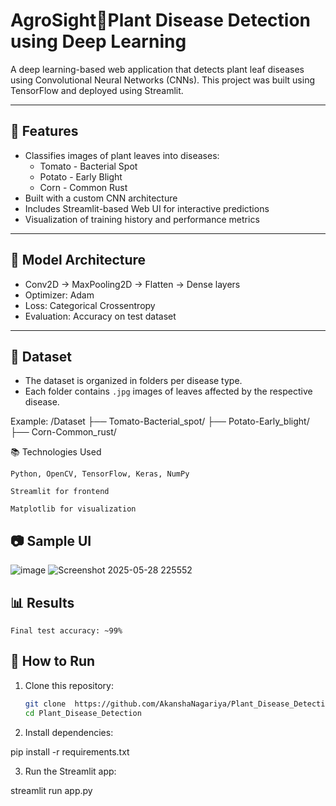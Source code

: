 # AgroSight🌿Plant Disease Detection using Deep Learning

A deep learning-based web application that detects plant leaf diseases using Convolutional Neural Networks (CNNs). This project was built using TensorFlow and deployed using Streamlit.

---

## 📌 Features

- Classifies images of plant leaves into diseases:
  - Tomato - Bacterial Spot
  - Potato - Early Blight
  - Corn - Common Rust
- Built with a custom CNN architecture
- Includes Streamlit-based Web UI for interactive predictions
- Visualization of training history and performance metrics

---

## 🧠 Model Architecture

- Conv2D → MaxPooling2D → Flatten → Dense layers
- Optimizer: Adam
- Loss: Categorical Crossentropy
- Evaluation: Accuracy on test dataset

---

## 📁 Dataset

- The dataset is organized in folders per disease type.
- Each folder contains `.jpg` images of leaves affected by the respective disease.

Example:
/Dataset
├── Tomato-Bacterial_spot/
├── Potato-Early_blight/
├── Corn-Common_rust/

📚 Technologies Used

    Python, OpenCV, TensorFlow, Keras, NumPy

    Streamlit for frontend

    Matplotlib for visualization

## 📷 Sample UI

![image](https://github.com/user-attachments/assets/2255aed8-6261-4cce-b0b1-8c618bcdd90b)
![Screenshot 2025-05-28 225552](https://github.com/user-attachments/assets/5296c8b3-59b5-4b89-b2ea-bc3df9e1a23d)

## 📊 Results

    Final test accuracy: ~99%
    
## 🚀 How to Run

1. Clone this repository:
   ```bash
   git clone  https://github.com/AkanshaNagariya/Plant_Disease_Detection.git
   cd Plant_Disease_Detection
2. Install dependencies:

pip install -r requirements.txt

3. Run the Streamlit app:

streamlit run app.py


